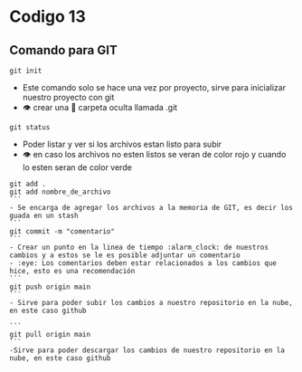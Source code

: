 # Codigo 13

## Comando para GIT
```
git init
```
- Este comando solo se hace una vez por proyecto, sirve para inicializar nuestro proyecto con git
- :eye: crear una :file_folder: carpeta oculta llamada .git
```
git status
```
- Poder listar y ver si los archivos estan listo para subir
- :eye: en caso los archivos no esten listos se veran de color rojo y cuando lo esten seran de color verde

``````
git add .
git add nombre_de_archivo
```
- Se encarga de agregar los archivos a la memoria de GIT, es decir los guada en un stash
```
git commit -m "comentario"
```
- Crear un punto en la linea de tiempo :alarm_clock: de nuestros cambios y a estos se le es posible adjuntar un comentario
- :eye: Los comentarios deben estar relacionados a los cambios que hice, esto es una recomendación
```
git push origin main
```
- Sirve para poder subir los cambios a nuestro repositorio en la nube, en este caso github

```
git pull origin main
```
-Sirve para poder descargar los cambios de nuestro repositorio en la nube, en este caso github